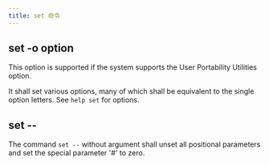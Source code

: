 ```yaml
---
title: set 命令
---
```



## set -o option

This option is supported if the system supports the User Portability Utilities option.

It shall set various options, many of which shall be equivalent to the single option letters. See `help set` for options.

## set --

The command `set --` without argument shall unset all positional parameters and set the special parameter '#' to zero.
